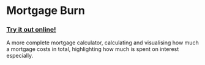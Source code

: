 # Mortgage Burn
### [Try it out online!](https://ozwaldcavendish.github.io/mortgage_burn/)
A more complete mortgage calculator, calculating and visualising how much a mortgage costs in total, highlighting how much is spent on interest especially.
